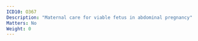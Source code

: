 ```yaml
---
ICD10: O367
Description: "Maternal care for viable fetus in abdominal pregnancy"
Matters: No
Weight: 0
---
```

